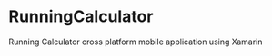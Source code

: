 RunningCalculator
=================

Running Calculator cross platform mobile application using Xamarin
